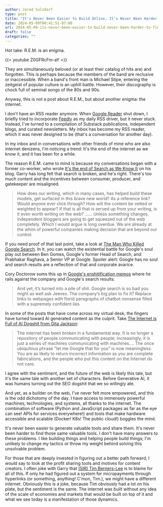 ```yaml
---
author: Jared Sulzdorf
type: post
title: "It's Never Been Easier to Build Online, It's Never Been Harder to Find It"
date: 2024-05-09T08:41:51-07:00
url: 2024-05-09-its-never-been-easier-to-build-never-been-harder-to-find
draft: false
categories: ""
---
```

Hot take: R.E.M. is an enigma. 

{{< youtube Z0GFRcFm-aY >}}

They are simultaneously beloved (or at least their catalog of hits are) and forgotten. This is perhaps because the members of the band are reclusive or inaccessible. When a band's front man is Michael Stipe, entering the zeitgeist of popular culture is an uphill battle. However, their discography is chock full of seminal songs of the 80s and 90s. 

Anyway, this is not a post about R.E.M., but about another enigma: the internet.
<!--more-->
I don't have an RSS reader anymore. When [Google Reader](https://en.wikipedia.org/wiki/Google_Reader) shut down, I briefly tried to incorporate [Feedly](https://feedly.com/) as my daily RSS driver, but it never stuck. Instead, I've turned to a compilation of Substack publications, independent blogs, and curated newsletters. My inbox has become my RSS reader, which it was never designed to be (that's a conversation for another day). 

In my inbox and in conversations with other friends of mine who are also internet denizens, I'm noticing a trend: It's the end of the internet as we know it, and it has been for a while. 

The reason R.E.M. came to mind is because my conversations began with a former co-worker, who wrote [It's the end of Search as We Know It](https://www.crazythirdoption.com/its-the-end-of-the-search-as-we-know-it/) on his blog. Garry has long felt that search is broken, and he's right. There's too much content and the incentives between consumer, producer, and gatekeeper are misaligned. 

> How does our writing, which in many cases, has helped build these models, get surfaced in this brave new world? As a reference link? Would anyone ever click through? How will the content be vetted or weighted to appear? If that is all that is served up from your writing, is it even worth writing on the web? ...... Unless something changes, independent bloggers are going to get squeezed out of the web completely. Which I would argue is long overdue. We are already at the whim of powerful companies making decision that are beyond our control. 

If you need proof of that last point, take a look at [The Man Who Killed Google Search](https://www.wheresyoured.at/the-men-who-killed-google/). In it, you can watch the existential battle for Google's soul play out between Ben Gomes, Google's former Head of Search, and Prabhakar Raghava, a Senior VP at Google. Spoiler alert: Google has no soul and search results are a reflection of that and corporate avarice. 

Cory Doctorow sums this up in [Google's enshitification memos](https://doctorow.medium.com/googles-enshittification-memos-2d6d57306072) where he rails against the company and Google's search results: 

> And yet, it’s turned into a pile of shit. Google search is so bad you might as well ask Jeeves. The company’s big plan to fix it? Replace links to webpages with florid paragraphs of chatbot nonsense filled with a supremely confident lies

In some of the posts that have come across my virtual desk, the fingers have turned toward AI generated content as the culprit. Take [The Internet is Full of AI Dogshit from Gita Jackson](https://aftermath.site/the-internet-is-full-of-ai-dogshit): 

> The internet has been broken in a fundamental way. It is no longer a repository of people communicating with people; increasingly, it is just a series of machines communicating with machines.... The once ubiquitous phrase “let me Google that for you” is now meaningless. You are as likely to return incorrect information as you are complete fabrications, and the people who put this content on the Internet do not care.

I agree with the sentiment, and the future of the web is likely this tale, but it's the same tale with another set of characters. Before Generative AI, it was humans turning out the SEO dogshit that we so willingly ate. 

And yet, as a builder on the web, I've never felt more empowered, and this is the odd dichotomy of the day. I have access to immensely powerful machines, technologies, and systems, all thanks to the internet. The combination of software (Python and JavaScript packages as far as the eye can see! APIs for services everywhere!) and tools that make hardware accessible and scalable (Docker! K8s! The public cloud!) boggles the mind. 

It's never been easier to generate valuable tools and share them. It's never been harder to find those same valuable tools. I don't have many answers to these problems. I like building things and helping people build things; I'm unlikely to change my tactics or throw my weight behind solving this unsolvable problem. 

For those that are deeply invested in figuring out a better path forward, I would say to look at the profit sharing tools and motives for content creators. I often joke with Garry that [(SIR) Tim Berners-Lee](https://en.wikipedia.org/wiki/Tim_Berners-Lee) is to blame for all of this. If only he had figured out a system for micropayments through hyperlinks (or something, anything! C'mon, Tim.), we might have a different internet. Obviously this is a joke, because Tim obviously had a lot on his plate, but the sentiment is the same. The internet was built without any idea of the scale of economies and markets that would be built on top of it and what we see today is a manifestation of those dynamics.